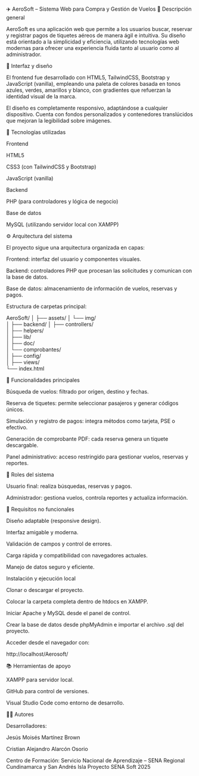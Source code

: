 ✈️ AeroSoft – Sistema Web para Compra y Gestión de Vuelos
📘 Descripción general

AeroSoft es una aplicación web que permite a los usuarios buscar, reservar y registrar pagos de tiquetes aéreos de manera ágil e intuitiva.
Su diseño está orientado a la simplicidad y eficiencia, utilizando tecnologías web modernas para ofrecer una experiencia fluida tanto al usuario como al administrador.

🎨 Interfaz y diseño

El frontend fue desarrollado con HTML5, TailwindCSS, Bootstrap y JavaScript (vanilla), empleando una paleta de colores basada en tonos azules, verdes, amarillos y blanco, con gradientes que refuerzan la identidad visual de la marca.

El diseño es completamente responsivo, adaptándose a cualquier dispositivo.
Cuenta con fondos personalizados y contenedores translúcidos que mejoran la legibilidad sobre imágenes.

🧩 Tecnologías utilizadas

Frontend

HTML5

CSS3 (con TailwindCSS y Bootstrap)

JavaScript (vanilla)

Backend

PHP (para controladores y lógica de negocio)

Base de datos

MySQL (utilizando servidor local con XAMPP)

⚙️ Arquitectura del sistema

El proyecto sigue una arquitectura organizada en capas:

Frontend: interfaz del usuario y componentes visuales.

Backend: controladores PHP que procesan las solicitudes y comunican con la base de datos.

Base de datos: almacenamiento de información de vuelos, reservas y pagos.

Estructura de carpetas principal:

AeroSoft/
│
├── assets/
│   └── img/               
│
├── backend/
│   ├── controllers/      
│   ├── helpers/         
│   ├── lib/               
│   ├── doc/               
│   └── comprobantes/      
│
├── config/               
│
├── views/                
└── index.html             

🚀 Funcionalidades principales

Búsqueda de vuelos: filtrado por origen, destino y fechas.

Reserva de tiquetes: permite seleccionar pasajeros y generar códigos únicos.

Simulación y registro de pagos: integra métodos como tarjeta, PSE o efectivo.

Generación de comprobante PDF: cada reserva genera un tiquete descargable.

Panel administrativo: acceso restringido para gestionar vuelos, reservas y reportes.

👥 Roles del sistema

Usuario final: realiza búsquedas, reservas y pagos.

Administrador: gestiona vuelos, controla reportes y actualiza información.

📱 Requisitos no funcionales

Diseño adaptable (responsive design).

Interfaz amigable y moderna.

Validación de campos y control de errores.

Carga rápida y compatibilidad con navegadores actuales.

Manejo de datos seguro y eficiente.

 Instalación y ejecución local

Clonar o descargar el proyecto.

Colocar la carpeta completa dentro de htdocs en XAMPP.

Iniciar Apache y MySQL desde el panel de control.

Crear la base de datos desde phpMyAdmin e importar el archivo .sql del proyecto.

Acceder desde el navegador con:

http://localhost/Aerosoft/

📚 Herramientas de apoyo

XAMPP para servidor local.

GitHub para control de versiones.

Visual Studio Code como entorno de desarrollo.

👨‍💻 Autores

Desarrolladores:

Jesús Moisés Martínez Brown

Cristian Alejandro Alarcón Osorio

Centro de Formación:
Servicio Nacional de Aprendizaje – SENA
Regional Cundinamarca y San Andrés Isla
Proyecto SENA Soft 2025
